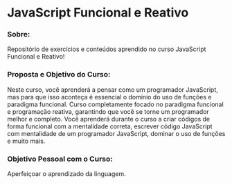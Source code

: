 # JavaScript Funcional e Reativo

### Sobre:

Repositório de exercícios e conteúdos aprendido no curso JavaScript Funcional e Reativo!

### Proposta e Objetivo do Curso:

Neste curso, você aprenderá a pensar como um programador JavaScript, mas para que isso aconteça
é essencial o domínio do uso de funções e paradigma funcional. Curso completamente focado no 
paradigma funcional e programação reativa, garantindo que você se torne um programador melhor
e completo. Você aprenderá durante o curso a criar códigos de forma funcional com a mentalidade correta,
escrever código JavaScript com mentalidade de um programador JavaScript, dominar o uso de funções e muito mais.

### Objetivo Pessoal com o Curso:

Aperfeiçoar o aprendizado da linguagem.
